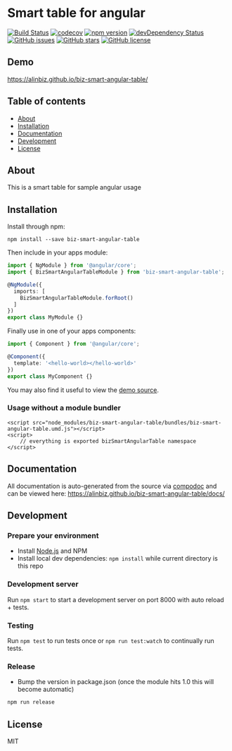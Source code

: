 # Smart table for angular
[![Build Status](https://travis-ci.org/alinbiz/biz-smart-angular-table.svg?branch=master)](https://travis-ci.org/alinbiz/biz-smart-angular-table)
[![codecov](https://codecov.io/gh/alinbiz/biz-smart-angular-table/branch/master/graph/badge.svg)](https://codecov.io/gh/alinbiz/biz-smart-angular-table)
[![npm version](https://badge.fury.io/js/biz-smart-angular-table.svg)](http://badge.fury.io/js/biz-smart-angular-table)
[![devDependency Status](https://david-dm.org/alinbiz/biz-smart-angular-table/dev-status.svg)](https://david-dm.org/alinbiz/biz-smart-angular-table?type=dev)
[![GitHub issues](https://img.shields.io/github/issues/alinbiz/biz-smart-angular-table.svg)](https://github.com/alinbiz/biz-smart-angular-table/issues)
[![GitHub stars](https://img.shields.io/github/stars/alinbiz/biz-smart-angular-table.svg)](https://github.com/alinbiz/biz-smart-angular-table/stargazers)
[![GitHub license](https://img.shields.io/badge/license-MIT-blue.svg)](https://raw.githubusercontent.com/alinbiz/biz-smart-angular-table/master/LICENSE)

## Demo
https://alinbiz.github.io/biz-smart-angular-table/

## Table of contents

- [About](#about)
- [Installation](#installation)
- [Documentation](#documentation)
- [Development](#development)
- [License](#license)

## About

This is a smart table for sample angular usage

## Installation

Install through npm:
```
npm install --save biz-smart-angular-table
```

Then include in your apps module:

```typescript
import { NgModule } from '@angular/core';
import { BizSmartAngularTableModule } from 'biz-smart-angular-table';

@NgModule({
  imports: [
    BizSmartAngularTableModule.forRoot()
  ]
})
export class MyModule {}
```

Finally use in one of your apps components:
```typescript
import { Component } from '@angular/core';

@Component({
  template: '<hello-world></hello-world>'
})
export class MyComponent {}
```

You may also find it useful to view the [demo source](https://github.com/alinbiz/biz-smart-angular-table/blob/master/demo/demo.component.ts).

### Usage without a module bundler
```
<script src="node_modules/biz-smart-angular-table/bundles/biz-smart-angular-table.umd.js"></script>
<script>
    // everything is exported bizSmartAngularTable namespace
</script>
```

## Documentation
All documentation is auto-generated from the source via [compodoc](https://compodoc.github.io/compodoc/) and can be viewed here:
https://alinbiz.github.io/biz-smart-angular-table/docs/

## Development

### Prepare your environment
* Install [Node.js](http://nodejs.org/) and NPM
* Install local dev dependencies: `npm install` while current directory is this repo

### Development server
Run `npm start` to start a development server on port 8000 with auto reload + tests.

### Testing
Run `npm test` to run tests once or `npm run test:watch` to continually run tests.

### Release
* Bump the version in package.json (once the module hits 1.0 this will become automatic)
```bash
npm run release
```

## License

MIT
